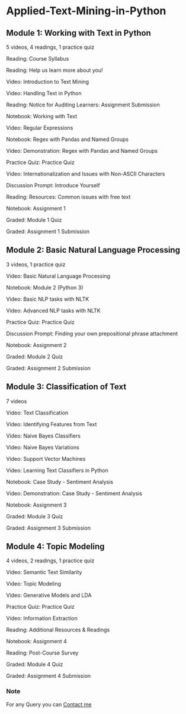 # Applied-Text-Mining-in-Python

## Module 1: Working with Text in Python
5 videos, 4 readings, 1 practice quiz

Reading: Course Syllabus

Reading: Help us learn more about you!

Video: Introduction to Text Mining

Video: Handling Text in Python

Reading: Notice for Auditing Learners: Assignment Submission

Notebook: Working with Text

Video: Regular Expressions

Notebook: Regex with Pandas and Named Groups

Video: Demonstration: Regex with Pandas and Named Groups

Practice Quiz: Practice Quiz

Video: Internationalization and Issues with Non-ASCII Characters

Discussion Prompt: Introduce Yourself

Reading: Resources: Common issues with free text

Notebook: Assignment 1



Graded: Module 1 Quiz

Graded: Assignment 1 Submission

## Module 2: Basic Natural Language Processing
3 videos, 1 practice quiz

Video: Basic Natural Language Processing

Notebook: Module 2 (Python 3)

Video: Basic NLP tasks with NLTK

Video: Advanced NLP tasks with NLTK

Practice Quiz: Practice Quiz

Discussion Prompt: Finding your own prepositional phrase attachment

Notebook: Assignment 2

Graded: Module 2 Quiz

Graded: Assignment 2 Submission

## Module 3: Classification of Text
7 videos

Video: Text Classification

Video: Identifying Features from Text

Video: Naive Bayes Classifiers

Video: Naive Bayes Variations

Video: Support Vector Machines

Video: Learning Text Classifiers in Python

Notebook: Case Study - Sentiment Analysis

Video: Demonstration: Case Study - Sentiment Analysis

Notebook: Assignment 3

Graded: Module 3 Quiz

Graded: Assignment 3 Submission

## Module 4: Topic Modeling
4 videos, 2 readings, 1 practice quiz

Video: Semantic Text Similarity

Video: Topic Modeling

Video: Generative Models and LDA

Practice Quiz: Practice Quiz

Video: Information Extraction

Reading: Additional Resources & Readings

Notebook: Assignment 4

Reading: Post-Course Survey

Graded: Module 4 Quiz

Graded: Assignment 4 Submission


### Note
For any Query you can [Contact me][1]

[1]: mailto:umerfarooq807@gmail.com
